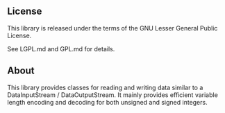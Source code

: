 ## License

This library is released under the terms of the GNU Lesser General Public
License.

See LGPL.md and GPL.md for details.

## About

This library provides classes for reading and writing data similar to a
DataInputStream / DataOutputStream. It mainly provides efficient variable
length encoding and decoding for both unsigned and signed integers.
